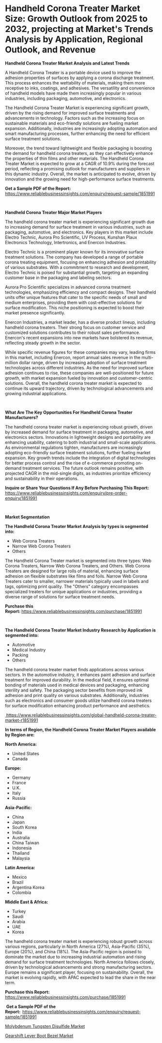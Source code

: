 <p><h1>Handheld Corona Treater Market Size: Growth Outlook from 2025 to 2032, projecting at Market's Trends Analysis by Application, Regional Outlook, and Revenue</h1></p><p><strong>Handheld Corona Treater Market Analysis and Latest Trends</strong></p>
<p><p>A Handheld Corona Treater is a portable device used to improve the adhesion properties of surfaces by applying a corona discharge treatment. This process enhances the wettability of materials, making them more receptive to inks, coatings, and adhesives. The versatility and convenience of handheld models have made them increasingly popular in various industries, including packaging, automotive, and electronics.</p><p>The Handheld Corona Treater Market is experiencing significant growth, driven by the rising demand for improved surface treatments and advancements in technology. Factors such as the increasing focus on sustainable materials and eco-friendly solutions are fueling market expansion. Additionally, industries are increasingly adopting automation and smart manufacturing processes, further enhancing the need for efficient surface treatment solutions.</p><p>Moreover, the trend toward lightweight and flexible packaging is boosting the demand for handheld corona treaters, as they can effectively enhance the properties of thin films and other materials. The Handheld Corona Treater Market is expected to grow at a CAGR of 10.9% during the forecast period, reflecting a promising outlook for manufacturers and suppliers in this dynamic industry. Overall, the market is anticipated to evolve, driven by innovation and the growing need for high-performance surface treatments.</p></p>
<p><strong>Get a Sample PDF of the Report:&nbsp;</strong> <a href="https://www.reliablebusinessinsights.com/enquiry/request-sample/1851991?utm_campaign=75&utm_medium=2&utm_source=Github&utm_content=ia&utm_term=07012025&utm_id=handheld-corona-treater">https://www.reliablebusinessinsights.com/enquiry/request-sample/1851991</a></p>
<p>&nbsp;</p>
<p><strong>Handheld Corona Treater Major Market Players</strong></p>
<p><p>The handheld corona treater market is experiencing significant growth due to increasing demand for surface treatment in various industries, such as packaging, automotive, and electronics. Key players in this market include Electro Technic, Aurora Pro Scientific, UV Process, Kunshan Plaux Electronics Technology, Intertronics, and Enercon Industries.</p><p>Electro Technic is a prominent player known for its innovative surface treatment solutions. The company has developed a range of portable corona treating equipment, focusing on enhancing adhesion and printability of various substrates. With a commitment to research and development, Electro Technic is poised for substantial growth, targeting an expanding customer base in the packaging and labeling sectors.</p><p>Aurora Pro Scientific specializes in advanced corona treatment technologies, emphasizing efficiency and compact designs. Their handheld units offer unique features that cater to the specific needs of small and medium enterprises, providing them with cost-effective solutions for surface modification. This niche positioning is expected to boost their market presence significantly.</p><p>Enercon Industries, a market leader, has a diverse product lineup, including handheld corona treaters. Their strong focus on customer service and customized solutions contributes to their robust sales performance. Enercon's recent expansions into new markets have bolstered its revenue, reflecting steady growth in the sector.</p><p>While specific revenue figures for these companies may vary, leading firms in this market, including Enercon, report annual sales revenue in the multi-million dollar range, driven by increasing adoption of surface treatment technologies across different industries. As the need for improved surface adhesion continues to rise, these companies are well-positioned for future growth, with market expansion fueled by innovation and customer-centric solutions. Overall, the handheld corona treater market is expected to continue its upward trajectory, driven by technological advancements and growing industrial applications.</p></p>
<p>&nbsp;</p>
<p><strong>What Are The Key Opportunities For Handheld Corona Treater Manufacturers?</strong></p>
<p><p>The handheld corona treater market is experiencing robust growth, driven by increased demand for surface treatment in packaging, automotive, and electronics sectors. Innovations in lightweight designs and portability are enhancing usability, catering to both industrial and small-scale applications. As environmental regulations tighten, manufacturers are increasingly adopting eco-friendly surface treatment solutions, further fueling market expansion. Key growth trends include the integration of digital technologies for better process control and the rise of e-commerce promoting on-demand treatment services. The future outlook remains positive, with projected CAGR in the mid-single digits, as industries prioritize efficiency and sustainability in their operations.</p></p>
<p><strong>Inquire or Share Your Questions If Any Before Purchasing This Report:</strong> <a href="https://www.reliablebusinessinsights.com/enquiry/pre-order-enquiry/1851991?utm_campaign=75&utm_medium=2&utm_source=Github&utm_content=ia&utm_term=07012025&utm_id=handheld-corona-treater">https://www.reliablebusinessinsights.com/enquiry/pre-order-enquiry/1851991</a></p>
<p>&nbsp;</p>
<p><strong>Market Segmentation</strong></p>
<p><strong>The Handheld Corona Treater Market Analysis by types is segmented into:</strong></p>
<p><ul><li>Web Corona Treaters</li><li>Narrow Web Corona Treaters</li><li>Others</li></ul></p>
<p><p>The Handheld Corona Treater market is segmented into three types: Web Corona Treaters, Narrow Web Corona Treaters, and Others. Web Corona Treaters are designed for large rolls of material, enhancing surface adhesion on flexible substrates like films and foils. Narrow Web Corona Treaters cater to smaller, narrower materials typically used in labels and tags, optimizing print quality. The "Others" category encompasses specialized treaters for unique applications or industries, providing a diverse range of solutions for surface treatment needs.</p></p>
<p><strong>Purchase this Report:&nbsp;</strong><a href="https://www.reliablebusinessinsights.com/purchase/1851991?utm_campaign=75&utm_medium=2&utm_source=Github&utm_content=ia&utm_term=07012025&utm_id=handheld-corona-treater">https://www.reliablebusinessinsights.com/purchase/1851991</a></p>
<p>&nbsp;</p>
<p><strong>The Handheld Corona Treater Market Industry Research by Application is segmented into:</strong></p>
<p><ul><li>Automotive</li><li>Medical Industry</li><li>Packing</li><li>Others</li></ul></p>
<p><p>The handheld corona treater market finds applications across various sectors. In the automotive industry, it enhances paint adhesion and surface treatment for improved durability. In the medical field, it ensures optimal bonding of materials used in medical devices and packaging, enhancing sterility and safety. The packaging sector benefits from improved ink adhesion and print quality on various substrates. Additionally, industries such as electronics and consumer goods utilize handheld corona treaters for surface modification enhancing product performance and aesthetics.</p></p>
<p><a href="https://www.reliablebusinessinsights.com/global-handheld-corona-treater-market-r1851991?utm_campaign=75&utm_medium=2&utm_source=Github&utm_content=ia&utm_term=07012025&utm_id=handheld-corona-treater">&nbsp;https://www.reliablebusinessinsights.com/global-handheld-corona-treater-market-r1851991</a></p>
<p><strong>In terms of Region, the Handheld Corona Treater Market Players available by Region are:</strong></p>
<p>
    <p> <strong> North America: </strong>
        <ul>
            <li>United States</li>
            <li>Canada</li>
        </ul>
        </p> 
    <p> <strong> Europe: </strong>
        <ul>
            <li>Germany</li>
            <li>France</li>
            <li>U.K.</li>
            <li>Italy</li>
            <li>Russia</li>
        </ul>
        </p> 
    <p> <strong> Asia-Pacific: </strong>
        <ul>
            <li>China</li>
            <li>Japan</li>
            <li>South Korea</li>
            <li>India</li>
            <li>Australia</li>
            <li>China Taiwan</li>
            <li>Indonesia</li>
            <li>Thailand</li>
            <li>Malaysia</li>
        </ul>
        </p> 
    <p> <strong> Latin America: </strong>
        <ul>
            <li>Mexico</li>
            <li>Brazil</li>
            <li>Argentina Korea</li>
            <li>Colombia</li>
        </ul>
        </p> 
    <p> <strong> Middle East & Africa: </strong>
        <ul>
            <li>Turkey</li>
            <li>Saudi</li>
            <li>Arabia</li>
            <li>UAE</li>
            <li>Korea</li>
        </ul>
    </p>
    </p>
<p><p>The handheld corona treater market is experiencing robust growth across various regions, particularly in North America (27%), Asia-Pacific (35%), Europe (20%), and China (18%). The Asia-Pacific region is poised to dominate the market due to increasing industrial automation and rising demand for surface treatment technologies. North America follows closely, driven by technological advancements and strong manufacturing sectors. Europe remains a significant player, focusing on sustainability. Overall, the market is evolving rapidly, with APAC expected to lead the share in the near term.</p></p>
<p><strong>Purchase this Report: </strong><a href="https://www.reliablebusinessinsights.com/purchase/1851991?utm_campaign=75&utm_medium=2&utm_source=Github&utm_content=ia&utm_term=07012025&utm_id=handheld-corona-treater">https://www.reliablebusinessinsights.com/purchase/1851991</a></p>
<p>&nbsp;<strong>Get a Sample PDF of the Report:&nbsp;&nbsp;</strong><a href="https://www.reliablebusinessinsights.com/enquiry/request-sample/1851991?utm_campaign=75&utm_medium=2&utm_source=Github&utm_content=ia&utm_term=07012025&utm_id=handheld-corona-treater">https://www.reliablebusinessinsights.com/enquiry/request-sample/1851991</a></p>
<p><strong></strong></p>
<p><p><a href="https://github.com/bogganbillie6969/Market-Research-Report-List-1/blob/main/molybdenum-tungsten-disulfide-market.md?utm_campaign=75&utm_medium=2&utm_source=Github&utm_content=ia&utm_term=07012025&utm_id=handheld-corona-treater">Molybdenum Tungsten Disulfide Market</a></p><p><a href="https://github.com/donnettaletizia/Market-Research-Report-List-1/blob/main/gearshift-lever-boot-bezel-market.md?utm_campaign=75&utm_medium=2&utm_source=Github&utm_content=ia&utm_term=07012025&utm_id=handheld-corona-treater">Gearshift Lever Boot Bezel Market</a></p></p>